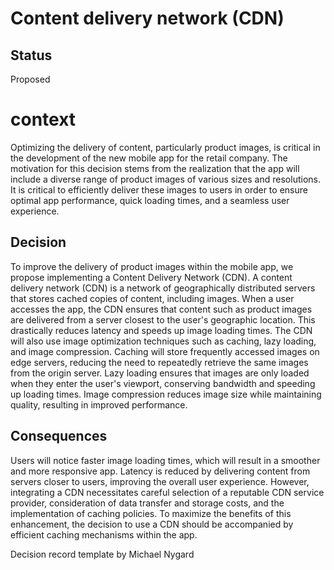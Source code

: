 # Content delivery network (CDN)

## Status
Proposed 

# context
Optimizing the delivery of content, particularly product images, is critical in the development of the new mobile app for the retail company. The motivation for this decision stems from the realization that the app will include a diverse range of product images of various sizes and resolutions. It is critical to efficiently deliver these images to users in order to ensure optimal app performance, quick loading times, and a seamless user experience.

## Decision
To improve the delivery of product images within the mobile app, we propose implementing a Content Delivery Network (CDN). A content delivery network (CDN) is a network of geographically distributed servers that stores cached copies of content, including images. When a user accesses the app, the CDN ensures that content such as product images are delivered from a server closest to the user's geographic location. This drastically reduces latency and speeds up image loading times. The CDN will also use image optimization techniques such as caching, lazy loading, and image compression. Caching will store frequently accessed images on edge servers, reducing the need to repeatedly retrieve the same images from the origin server. Lazy loading ensures that images are only loaded when they enter the user's viewport, conserving bandwidth and speeding up loading times. Image compression reduces image size while maintaining quality, resulting in improved performance.

## Consequences 
Users will notice faster image loading times, which will result in a smoother and more responsive app. Latency is reduced by delivering content from servers closer to users, improving the overall user experience. However, integrating a CDN necessitates careful selection of a reputable CDN service provider, consideration of data transfer and storage costs, and the implementation of caching policies. To maximize the benefits of this enhancement, the decision to use a CDN should be accompanied by efficient caching mechanisms within the app.


Decision record template by Michael Nygard



